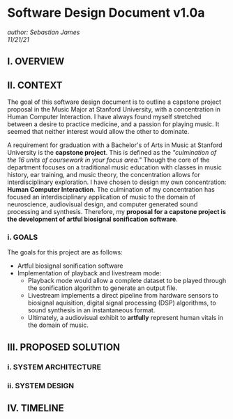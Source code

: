 # Software Design Document v1.0a

_author: Sebastian James_  
_11/21/21_

## I. OVERVIEW

## II. CONTEXT

The goal of this software design document is to outline a capstone
project proposal in the Music Major at Stanford University, with a
concentration in Human Computer Interaction. I have always found
myself stretched between a desire to practice medicine, and a passion
for playing music. It seemed that neither interest would allow the
other to dominate.

A requirement for graduation with a Bachelor's of Arts in Music at
Stanford University is the **capstone project**. This is defined
as the _"culmination of the 16 units of coursework in your focus area."_
Though the core of the department focuses on a traditional music education
with classes in music history, ear training, and music theory, the
concentration allows for interdisciplinary exploration. I have chosen to
design my own concentration: **Human Computer Interaction**. The culmination
of my concentration has focused an interdisciplinary application of music to
the domain of neuroscience, audiovisual design, and computer generated sound
processing and synthesis. Therefore, my **proposal for a capstone project is the
development of artful biosignal sonification software**.

### i. GOALS

The goals for this project are as follows:

- Artful biosignal sonification software
- Implementation of playback and livestream mode:
  - Playback mode would allow a complete dataset to be played through the
    sonification algorithm to generate an output file.
  - Livestream implements a direct pipeline from hardware sensors to biosignal
    aquisition, digital signal processing (DSP) algorithms, to sound synthesis in
    an instantaneous format.
  - Ultimately, a audiovisual exhibit to **artfully** represent human vitals in
    the domain of music.

## III. PROPOSED SOLUTION

### i. SYSTEM ARCHITECTURE

### ii. SYSTEM DESIGN

## IV. TIMELINE
